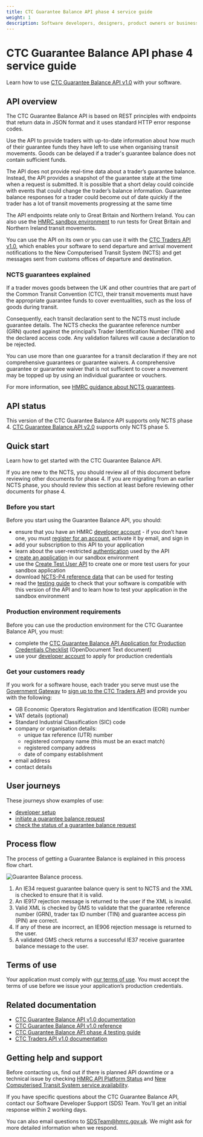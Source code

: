 ```yaml
---
title: CTC Guarantee Balance API phase 4 service guide
weight: 1
description: Software developers, designers, product owners or business analysts. Check a trader's guarantee balance.
---
```


# CTC Guarantee Balance API phase 4 service guide

Learn how to use [CTC Guarantee Balance API v1.0](/api-documentation/docs/api/service/common-transit-convention-guarantee-balance/1.0) with your software.

## API overview

The CTC Guarantee Balance API is based on REST principles with endpoints that return data in JSON format and it uses standard HTTP error response codes.

Use the API to provide traders with up-to-date information about how much of their guarantee funds they have left to use when organising transit movements. Goods can be delayed if a trader's guarantee balance does not contain sufficient funds.

The API does not provide real-time data about a trader’s guarantee balance. Instead, the API provides a snapshot of the guarantee state at the time when a request is submitted. It is possible that a short delay could coincide with events that could change the trader’s balance information. Guarantee balance responses for a trader could become out of date quickly if the trader has a lot of transit movements progressing at the same time

The API endpoints relate only to Great Britain and Northern Ireland. You can also use the [HMRC sandbox environment](/api-documentation/docs/sandbox/introduction) to run tests for Great Britain and Northern Ireland transit movements.

You can use the API on its own or you can use it with the [CTC Traders API v1.0](/api-documentation/docs/api/service/common-transit-convention-traders/1.0), which enables your software to send departure and arrival movement notifications to the New Computerised Transit System (NCTS) and get messages sent from customs offices of departure and destination.

### NCTS guarantees explained

If a trader moves goods between the UK and other countries that are part of the Common Transit Convention (CTC), their transit movements must have the appropriate guarantee funds to cover eventualities, such as the loss of goods during transit.

Consequently, each transit declaration sent to the NCTS must include guarantee details. The NCTS checks the guarantee reference number (GRN) quoted against the principal’s Trader Identification Number (TIN) and the declared access code. Any validation failures will cause a declaration to be rejected.

You can use more than one guarantee for a transit declaration if they are not comprehensive guarantees or guarantee waivers. A comprehensive guarantee or guarantee waiver that is not sufficient to cover a movement may be topped up by using an individual guarantee or vouchers.

For more information, see [HMRC guidance about NCTS guarantees](https://www.gov.uk/government/publications/the-new-computerised-transit-system-supporting-guidance/ncts-guarantees).

## API status

This version of the CTC Guarantee Balance API supports only NCTS phase 4. [CTC Guarantee Balance API v2.0](/api-documentation/docs/api/service/common-transit-convention-guarantee-balance/2.0) supports only NCTS phase 5.

## Quick start

Learn how to get started with the CTC Guarantee Balance API.

If you are new to the NCTS, you should review all of this document before reviewing other documents for phase 4. If you are migrating from an earlier NCTS phase, you should review this section at least before reviewing other documents for phase 4.

### Before you start

Before you start using the Guarantee Balance API, you should:

- ensure that you have an HMRC [developer account](/developer/login) - if you don’t have one, you must [register for an account](/developer/registration), activate it by email, and sign in
- add your subscription to this API to your application
- learn about the user-restricted [authentication](/api-documentation/docs/authorisation/user-restricted-endpoints) used by the API  
- [create an application](/developer/applications/) in our sandbox environment
- use the [Create Test User API](/api-documentation/docs/api/service/api-platform-test-user/1.0) to create one or more test users for your sandbox application
- download [NCTS-P4 reference data](https://ec.europa.eu/taxation_customs/dds2/rd/rd_download_home.jsp?Lang=en) that can be used for testing
- read the [testing guide](/guides/ctc-guarantee-balance-testing-guide) to check that your software is compatible with this version of the API and to learn how to test your application in the sandbox environment

### Production environment requirements

Before you can use the production environment for the CTC Guarantee Balance API, you must:

- complete the [CTC Guarantee Balance API Application for Production Credentials Checklist](/guides/ctc-guarantee-balance-testing-guide/documentation/figures/CTCGuarantee_Balance_API_Checklist_07-02-22.odt) (OpenDocument Text document)
- use your [developer account](/developer/login) to apply for production credentials

### Get your customers ready

If you work for a software house, each trader you serve must use the [Government Gateway](https://www.access.service.gov.uk/login/signin/creds) to [sign up to the CTC Traders API](https://www.tax.service.gov.uk/customs-enrolment-services/ctc/subscribe?_gl=1*itulmt*_ga*MjA2MDk0MTQyMi4xNjY3Mzk2ODM5*_ga_Y4LWMWY6WS*MTY3NDgyMzU5OC41MS4xLjE2NzQ4NDE2NzcuMC4wLjA.&_ga=2.207635798.536493967.1674469117-2060941422.1667396839) and provide you with the following:

- GB Economic Operators Registration and Identification (EORI) number
- VAT details (optional)
- Standard Industrial Classification (SIC) code
- company or organisation details:
  - unique tax reference (UTR) number
  - registered company name (this must be an exact match)
  - registered company address
  - date of company establishment
- email address
- contact details

## User journeys

These journeys show examples of use:

- [developer setup](documentation/developer-setup.html)
- [initiate a guarantee balance request](documentation/initiate-guarantee-balance-request.html)
- [check the status of a guarantee balance request](documentation/check-guarantee-balance-request-status.html)

## Process flow

The process of getting a Guarantee Balance is explained in this process flow chart.

<img src="images/Guarantee_Balance_Process.png" alt="Guarantee Balance process." />

1. An IE34 request guarantee balance query is sent to NCTS and the XML is checked to ensure that it is valid. 
2. An IE917 rejection message is returned to the user if the XML is invalid.
3. Valid XML is checked by GMS to validate that the guarantee reference number (GRN), trader tax ID number (TIN) and guarantee access pin (PIN) are correct. 
4. If any of these are incorrect, an IE906 rejection message is returned to the user.
5. A validated GMS check returns a successful IE37 receive guarantee balance message to the user. 

## Terms of use

Your application must comply with [our terms of use](/api-documentation/docs/terms-of-use). You must accept the terms of use before we issue your application’s production credentials.

## Related documentation

- [CTC Guarantee Balance API v1.0 documentation](/api-documentation/docs/api/service/common-transit-convention-guarantee-balance/1.0)
- [CTC Guarantee Balance API v1.0 reference](/api-documentation/docs/api/service/common-transit-convention-guarantee-balance/1.0/oas/page)
- [CTC Guarantee Balance API phase 4 testing guide](/guides/ctc-guarantee-balance-testing-guide/)
- [CTC Traders API v1.0 documentation](/api-documentation/docs/api/service/common-transit-convention-traders/1.0)

## Getting help and support

Before contacting us, find out if there is planned API downtime or a technical issue by checking [HMRC API Platform Status](https://api-platform-status.production.tax.service.gov.uk) and [New Computerised Transit System service availability](https://www.gov.uk/guidance/new-computerised-transit-system-service-availability).

If you have specific questions about the CTC Guarantee Balance API, contact our Software Developer Support (SDS) Team. You’ll get an initial response within 2 working days.

You can also email questions to [SDSTeam@hmrc.gov.uk](mailto:SDSTeam@hmrc.gov.uk). We might ask for more detailed information when we respond.
